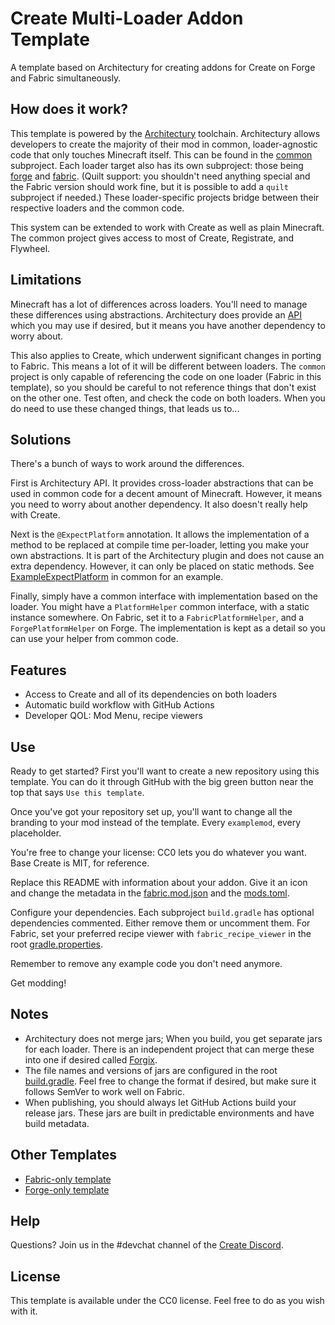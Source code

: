 # Create Multi-Loader Addon Template
A template based on Architectury for creating addons for Create on Forge and Fabric simultaneously.

## How does it work?
This template is powered by the [Architectury](https://github.com/architectury) toolchain.
Architectury allows developers to create the majority of their mod in common, loader-agnostic code that
only touches Minecraft itself. This can be found in the [common](common) subproject. Each loader target 
also has its own subproject: those being [forge](forge) and [fabric](fabric). (Quilt support: you 
shouldn't need anything special and the Fabric version should work fine, but it is possible to add a 
`quilt` subproject if needed.) These loader-specific projects bridge between their respective loaders 
and the common code.

This system can be extended to work with Create as well as plain Minecraft. The common project gives
access to most of Create, Registrate, and Flywheel.

## Limitations
Minecraft has a lot of differences across loaders. You'll need to manage these differences using
abstractions. Architectury does provide an [API](https://github.com/architectury/architectury-api)
which you may use if desired, but it means you have another dependency to worry about.

This also applies to Create, which underwent significant changes in porting to Fabric. This means a lot 
of it will be different between loaders. The `common` project is only capable of referencing the code 
on one loader (Fabric in this template), so you should be careful to not reference things that don't 
exist on the other one. Test often, and check the code on both loaders. When you do need to use these 
changed things, that leads us to...

## Solutions
There's a bunch of ways to work around the differences.

First is Architectury API. It provides cross-loader abstractions that can be used in common code for
a decent amount of Minecraft. However, it means you need to worry about another dependency. It also
doesn't really help with Create.

Next is the `@ExpectPlatform` annotation. It allows the implementation of a method to be replaced
at compile time per-loader, letting you make your own abstractions. It is part of the Architectury
plugin and does not cause an extra dependency. However, it can only be placed on static methods. See 
[ExampleExpectPlatform](common/src/main/java/net/examplemod/ExampleExpectPlatform.java) in common 
for an example.

Finally, simply have a common interface with implementation based on the loader. You might have a
`PlatformHelper` common interface, with a static instance somewhere. On Fabric, set it to a
`FabricPlatformHelper`, and a `ForgePlatformHelper` on Forge. The implementation is kept as a detail
so you can use your helper from common code.

## Features
- Access to Create and all of its dependencies on both loaders
- Automatic build workflow with GitHub Actions
- Developer QOL: Mod Menu, recipe viewers

## Use
Ready to get started? First you'll want to create a new repository using this template. You can do it
through GitHub with the big green button near the top that says `Use this template`. 

Once you've got your repository set up, you'll want to change all the branding to your mod instead 
of the template. Every `examplemod`, every placeholder. 

You're free to change your license: CC0 lets you do whatever you want. Base Create is MIT, for reference. 

Replace this README with information about your addon. Give it an icon and change the metadata in the 
[fabric.mod.json](fabric/src/main/resources/fabric.mod.json) and the
[mods.toml](forge/src/main/resources/META-INF/mods.toml).

Configure your dependencies. Each subproject `build.gradle` has optional dependencies commented.
Either remove them or uncomment them. For Fabric, set your preferred recipe viewer with 
`fabric_recipe_viewer` in the root [gradle.properties](gradle.properties).

Remember to remove any example code you don't need anymore.

Get modding!

## Notes
- Architectury does not merge jars; When you build, you get separate jars for each loader.
  There is an independent project that can merge these into one if desired called
  [Forgix](https://github.com/PacifistMC/Forgix).
- The file names and versions of jars are configured in the root [build.gradle](build.gradle). Feel 
free to change the format if desired, but make sure it follows SemVer to work well on Fabric.
- When publishing, you should always let GitHub Actions build your release jars. These jars are built in predictable
environments and have build metadata.

## Other Templates
- [Fabric-only template](https://github.com/Fabricators-of-Create/create-fabric-addon-template)
- [Forge-only template](https://github.com/kotakotik22/CreateAddonTemplate)

## Help
Questions? Join us in the #devchat channel of the [Create Discord](https://discord.com/invite/hmaD7Se).

## License

This template is available under the CC0 license. Feel free to do as you wish with it.
